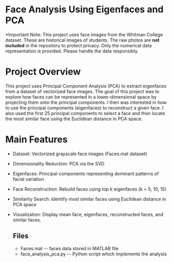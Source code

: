 # Face Analysis Using Eigenfaces and PCA

*Important Note: This project uses face images from the Whitman College dataset. These are historical images of students. The raw   photos are **not included** in the repository to protect privacy. Only the numerical data representation is provided. Please handle the data responsibly.

# Project Overview

This project uses Principal Component Analysis (PCA) to extract eigenfaces from a dataset of vectorized face images. The goal of this project was to explore how faces can be represented in a lower-dimensional space by projecting them onto the principal components. I then was interested in how to use the principal components (eigenfaces) to reconstruct a given face. I also used the first 25 principal components to select a face and then locate the most similar face using the Euclidean distance in PCA space. 



# Main Features

- Dataset: Vectorized grayscale face images (Faces.mat dataset)

- Dimensionality Reduction: PCA via the SVD

- Eigenfaces: Principal components representing dominant patterns of facial variation

- Face Reconstruction: Rebuild faces using top k eigenfaces (k = 5, 10, 15)

- Similarity Search: Identify most similar faces using Euclidean distance in PCA space

- Visualization: Display mean face, eigenfaces, reconstructed faces, and similar faces.


  ## Files
  - Faces.mat -- faces data stored in MATLAB file
  - face_analysis_pca.py -- Python script which implements the analysis
